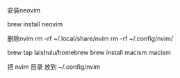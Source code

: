 安装neovim

brew install neovim

删除nvim
rm -rf ~/.local/share/nvim
rm -rf ~/.config/nvim/


brew tap laishulu/homebrew
brew install macism
macism


把 nvim 目录 放到 ~/.config/nvim
